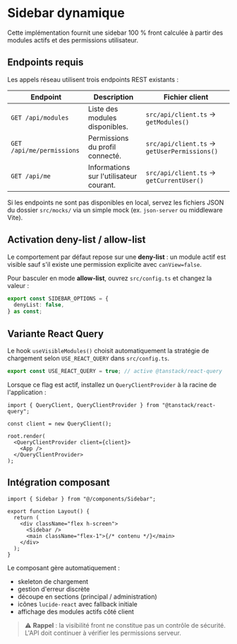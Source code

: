 # Sidebar dynamique

Cette implémentation fournit une sidebar 100 % front calculée à partir des modules actifs et des permissions utilisateur.

## Endpoints requis

Les appels réseau utilisent trois endpoints REST existants :

| Endpoint | Description | Fichier client |
| --- | --- | --- |
| `GET /api/modules` | Liste des modules disponibles. | `src/api/client.ts` → `getModules()` |
| `GET /api/me/permissions` | Permissions du profil connecté. | `src/api/client.ts` → `getUserPermissions()` |
| `GET /api/me` | Informations sur l'utilisateur courant. | `src/api/client.ts` → `getCurrentUser()` |

Si les endpoints ne sont pas disponibles en local, servez les fichiers JSON du dossier `src/mocks/` via un simple mock (ex. `json-server` ou middleware Vite).

## Activation deny-list / allow-list

Le comportement par défaut repose sur une **deny-list** : un module actif est visible sauf s'il existe une permission explicite avec `canView=false`.

Pour basculer en mode **allow-list**, ouvrez `src/config.ts` et changez la valeur :

```ts
export const SIDEBAR_OPTIONS = {
  denyList: false,
} as const;
```

## Variante React Query

Le hook `useVisibleModules()` choisit automatiquement la stratégie de chargement selon `USE_REACT_QUERY` dans `src/config.ts`.

```ts
export const USE_REACT_QUERY = true; // active @tanstack/react-query
```

Lorsque ce flag est actif, installez un `QueryClientProvider` à la racine de l'application :

```tsx
import { QueryClient, QueryClientProvider } from "@tanstack/react-query";

const client = new QueryClient();

root.render(
  <QueryClientProvider client={client}>
    <App />
  </QueryClientProvider>
);
```

## Intégration composant

```tsx
import { Sidebar } from "@/components/Sidebar";

export function Layout() {
  return (
    <div className="flex h-screen">
      <Sidebar />
      <main className="flex-1">{/* contenu */}</main>
    </div>
  );
}
```

Le composant gère automatiquement :

- skeleton de chargement
- gestion d'erreur discrète
- découpe en sections (principal / administration)
- icônes `lucide-react` avec fallback initiale
- affichage des modules actifs côté client

> ⚠️ **Rappel** : la visibilité front ne constitue pas un contrôle de sécurité. L'API doit continuer à vérifier les permissions serveur.
